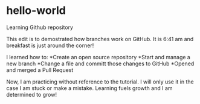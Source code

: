 # hello-world
Learning Github repository

This edit is to demostrated how branches work on GitHub.
It is 6:41 am and breakfast is just around the corner!

I learned how to:
*Create an open source repository
*Start and manage a new branch
*Change a file and committ those changes to GitHub
*Opened and merged a Pull Request

Now, I am practicing without reference to the tutorial.
I will only use it in the case I am stuck or make a mistake.
Learning fuels growth and I am determined to grow!
